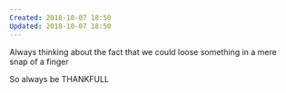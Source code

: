 ```yaml
---
Created: 2018-10-07 18:50
Updated: 2018-10-07 18:50
---
```



Always thinking about the fact that we could loose something in a mere snap of a finger

So always be THANKFULL